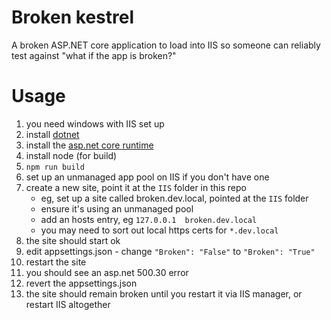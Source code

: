 # Broken kestrel
A broken ASP.NET core application to load into IIS so someone can reliably test against "what if the app is broken?"

# Usage
1. you need windows with IIS set up
2. install [dotnet](https://dotnet.microsoft.com/en-us/download)
3. install the [asp.net core runtime](https://dotnet.microsoft.com/en-us/download)
4. install node (for build)
5. `npm run build`
6. set up an unmanaged app pool on IIS if you don't have one
7. create a new site, point it at the `IIS` folder in this repo
    - eg, set up a site called broken.dev.local, pointed at the `IIS` folder
    - ensure it's using an unmanaged pool
    - add an hosts entry, eg `127.0.0.1  broken.dev.local`
    - you may need to sort out local https certs for `*.dev.local`
8. the site should start ok
9. edit appsettings.json - change `"Broken": "False"` to `"Broken": "True"`
10. restart the site
11. you should see an asp.net 500.30 error
12. revert the appsettings.json
13. the site should remain broken until you restart it via IIS manager, or restart IIS altogether